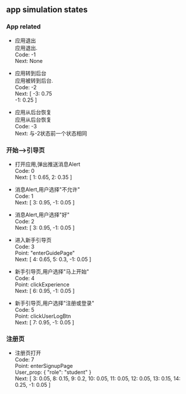 ## app simulation states

### App related

* 应用退出  
应用退出.  
Code: -1  
Next: None

* 应用转到后台  
应用被转到后台.  
Code: -2  
Next: [
  -3: 0.75  
  -1: 0.25
]

* 应用从后台恢复  
应用从后台恢复  
Code: -3  
Next: 与-2状态前一个状态相同  

### 开始-->引导页  

* 打开应用,弹出推送消息Alert  
Code: 0  
Next: [
  1: 0.65,
  2: 0.35
]

* 消息Alert,用户选择"不允许"  
Code: 1  
Next: [
  3: 0.95,
  -1: 0.05
]

* 消息Alert,用户选择"好"  
Code: 2  
Next: [
  3: 0.95,
  -1: 0.05
]

* 进入新手引导页  
Code: 3  
Point: "enterGuidePage"  
Next: [
  4: 0.65,
  5: 0.3,
  -1: 0.05
]

* 新手引导页,用户选择"马上开始"  
Code: 4  
Point: clickExperience  
Next: [
  6: 0.95,
  -1: 0.05
]

* 新手引导页,用户选择"注册或登录"  
Code: 5  
Point: clickUserLogBtn  
Next: [
  7: 0.95,
  -1: 0.05
]

### 注册页  

* 注册页打开  
Code: 7  
Point: enterSignupPage  
User_prop: {
  "role": "student"
}  
Next: [
  3: 0.05,
  8: 0.15,
  9: 0.2,
  10: 0.05,
  11: 0.05,
  12: 0.05,
  13: 0.15,
  14: 0.25,
  -1: 0.05
]
